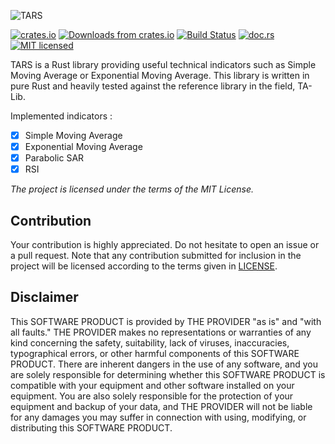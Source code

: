 ![TARS](https://raw.githubusercontent.com/hugues31/tars/master/tars.png)

[![crates.io](https://img.shields.io/crates/v/tars.svg)](https://crates.io/crates/tars)
[![Downloads from crates.io](https://img.shields.io/crates/d/tars.svg)](https://crates.io/crates/tars)
[![Build Status](https://travis-ci.org/hugues31/tars.svg?branch=master)](https://travis-ci.org/hugues31/tars)
[![doc.rs](https://docs.rs/tars/badge.svg)](https://docs.rs/tars/)
[![MIT licensed](https://img.shields.io/badge/license-MIT-blue.svg)](LICENSE)

TARS is a Rust library providing useful technical indicators such as Simple Moving Average or Exponential Moving Average. This library is written in pure Rust and heavily tested against the reference library in the field, TA-Lib.

Implemented indicators :
- [x] Simple Moving Average
- [x] Exponential Moving Average
- [x] Parabolic SAR
- [x] RSI

*The project is licensed under the terms of the MIT License.*

## Contribution

Your contribution is highly appreciated. Do not hesitate to open an issue or a
pull request. Note that any contribution submitted for inclusion in the project
will be licensed according to the terms given in [LICENSE](LICENSE).

## Disclaimer
This SOFTWARE PRODUCT is provided by THE PROVIDER "as is" and "with all faults."
THE PROVIDER makes no representations or warranties of any kind concerning the
safety, suitability, lack of viruses, inaccuracies, typographical errors, or
other harmful components of this SOFTWARE PRODUCT. There are inherent dangers
in the use of any software, and you are solely responsible for determining
whether this SOFTWARE PRODUCT is compatible with your equipment and other
software installed on your equipment. You are also solely responsible for the
protection of your equipment and backup of your data, and THE PROVIDER will not
be liable for any damages you may suffer in connection with using, modifying,
or distributing this SOFTWARE PRODUCT.